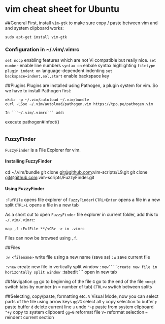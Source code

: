 # vim cheat sheet for Ubuntu

##General
First, install ```vim-gtk``` to make sure copy / paste between vim and and system clipboard works:

```
sudo apt-get install vim-gtk
```

### Configuration in ~/.vim/.vimrc
```set nocp``` enabling features which are not Vi compatible but really nice. 
```set number``` enable line numbers
```syntax on``` enbale syntax highlighting
```filetype plugin indent on``` language-dependent indenting
```set backspace=indent,eol,start``` enable backspace key

##Plugins 
Plugins are installed using Pathogen, a plugin system for vim.
So we have to install Pathogen first:

```
mkdir -p ~/.vim/autoload ~/.vim/bundle
curl -LSso ~/.vim/autoload/pathogen.vim https://tpo.pe/pathogen.vim

In ```~/.vim/.vimrc``` add:

```
execute pathogen#infect()
```

```
### FuzzyFinder

```FuzzyFinder``` is a File Explorer for vim.

#### Installing FuzzyFinder

cd ~/.vim/bundle
git clone git@github.com:vim-scripts/L9.git
git clone git@github.com:vim-scripts/FuzzyFinder.git

#### Using FuzzyFinder

```:FufFile``` opens file explorer of ```FuzzyFinder```i
```CTRL+Enter``` opens a file in a new split
```CTRL+L``` opens a file in a new tab

As a short cut to open ```FuzzyFinder``` file explorer in current folder, add this to ```~/.vim/.vimrc```:

```
map ,f :FufFile **/<CR> -> in .vimrc
```

Files can now be browsed using ```,f```.

##Files

```:w <filename>``` write file using a new name (save as)
```:w``` save current file

```:vnew``` create new file in vertically split window
```:new````create new file in horizontally split window
```:tabedit <filename>``` open <filename> in new tab

##Navigation
```gg``` go to beginning of the file
```G``` go to the end of the file
```<n>gt``` switch tabs by number (n = number of tab)
```CTRL+w``` swtich between splits

##Selecting, copy/paste, formatting etc.
```V``` Visual Mode, now you can select parts of the file using arrow keys
```ggVG``` select all
```y``` copy selection to buffer
```p``` paste buffer
```d``` delete current line
```u``` undo
```"+p``` paste from system clipboard
```"+y``` copy to system clipboard
```gg=G``` reformat file
```V=``` reformat selection
```=``` reindent current section
